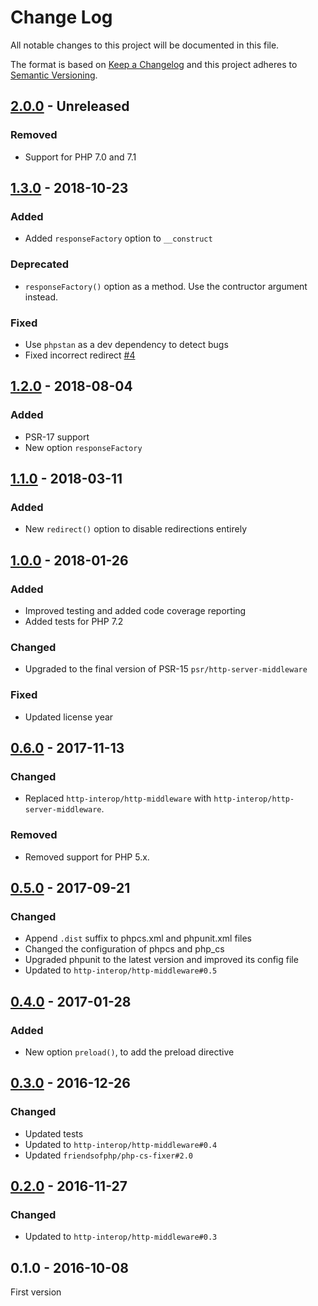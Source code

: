 # Change Log

All notable changes to this project will be documented in this file.

The format is based on [Keep a Changelog](http://keepachangelog.com/)
and this project adheres to [Semantic Versioning](http://semver.org/).

## [2.0.0] - Unreleased
### Removed
- Support for PHP 7.0 and 7.1

## [1.3.0] - 2018-10-23
### Added
- Added `responseFactory` option to `__construct`

### Deprecated
- `responseFactory()` option as a method. Use the contructor argument instead.

### Fixed
- Use `phpstan` as a dev dependency to detect bugs
- Fixed incorrect redirect [#4]

## [1.2.0] - 2018-08-04
### Added
- PSR-17 support
- New option `responseFactory`

## [1.1.0] - 2018-03-11
### Added
- New `redirect()` option to disable redirections entirely

## [1.0.0] - 2018-01-26
### Added
- Improved testing and added code coverage reporting
- Added tests for PHP 7.2

### Changed
- Upgraded to the final version of PSR-15 `psr/http-server-middleware`

### Fixed
- Updated license year

## [0.6.0] - 2017-11-13
### Changed
- Replaced `http-interop/http-middleware` with  `http-interop/http-server-middleware`.

### Removed
- Removed support for PHP 5.x.

## [0.5.0] - 2017-09-21
### Changed
- Append `.dist` suffix to phpcs.xml and phpunit.xml files
- Changed the configuration of phpcs and php_cs
- Upgraded phpunit to the latest version and improved its config file
- Updated to `http-interop/http-middleware#0.5`

## [0.4.0] - 2017-01-28
### Added
- New option `preload()`, to add the preload directive

## [0.3.0] - 2016-12-26
### Changed
- Updated tests
- Updated to `http-interop/http-middleware#0.4`
- Updated `friendsofphp/php-cs-fixer#2.0`

## [0.2.0] - 2016-11-27
### Changed
- Updated to `http-interop/http-middleware#0.3`

## 0.1.0 - 2016-10-08
First version

[#4]: https://github.com/middlewares/https/issues/4

[2.0.0]: https://github.com/middlewares/https/compare/v1.3.0...HEAD
[1.3.0]: https://github.com/middlewares/https/compare/v1.2.0...v1.3.0
[1.2.0]: https://github.com/middlewares/https/compare/v1.1.0...v1.2.0
[1.1.0]: https://github.com/middlewares/https/compare/v1.0.0...v1.1.0
[1.0.0]: https://github.com/middlewares/https/compare/v0.6.0...v1.0.0
[0.6.0]: https://github.com/middlewares/https/compare/v0.5.0...v0.6.0
[0.5.0]: https://github.com/middlewares/https/compare/v0.4.0...v0.5.0
[0.4.0]: https://github.com/middlewares/https/compare/v0.3.0...v0.4.0
[0.3.0]: https://github.com/middlewares/https/compare/v0.2.0...v0.3.0
[0.2.0]: https://github.com/middlewares/https/compare/v0.1.0...v0.2.0
